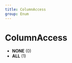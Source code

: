 ```yaml
---
title: ColumnAccess
group: Enum
---
```


# ColumnAccess<a name="enum-columnaccess"></a>


- **NONE** (0)
- **ALL** (1)
